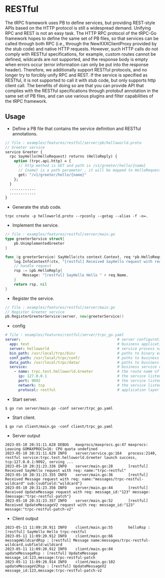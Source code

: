 # RESTful

The tRPC framework uses PB to define services, but providing REST-style APIs based on the HTTP protocol is still a widespread demand. Unifying RPC and REST is not an easy task. The HTTP RPC protocol of the tRPC-Go framework hopes to define the same set of PB files, so that services can be called through both RPC (i.e., through the NewXXXClientProxy provided by the stub code) and native HTTP requests. However, such HTTP calls do not comply with RESTful specifications, for example, custom routes cannot be defined, wildcards are not supported, and the response body is empty when errors occur (error information can only be put into the response header). Therefore, we additionally support RESTful protocols, and no longer try to forcibly unify RPC and REST. If the service is specified as RESTful, it is not supported to call it with stub code, but only supports http client call. The benefits of doing so are that you can provide API that complies with the RESTful specifications through protobuf annotation in the same set of PB files, and can use various plugins and filter capabilities of the tRPC framework.

## Usage

- Define a PB file that contains the service definition and RESTful annotations.
```protobuf
// file : examples/features/restful/server/pb/helloworld.proto
// Greeter service
service Greeter {
  rpc SayHello(HelloRequest) returns (HelloReply) {
    option (trpc.api.http) = {
      // http method is GET and path is /v1/greeter/hello/{name}
      // {name} is a path parameter , it will be mapped to HelloRequest.name
      get: "/v1/greeter/hello/{name}"
    };
  }
  ............
  ............
}
```

- Generate the stub code.
```shell
trpc create -p helloworld.proto --rpconly --gotag --alias -f -o=.
```

- Implement the service.
```go
// file : examples/features/restful/server/main.go
type greeterService struct{
    pb.UnimplementedGreeter
}

func (g greeterService) SayHello(ctx context.Context, req *pb.HelloRequest) (*pb.HelloReply, error) {
    log.InfoContextf(ctx, "[restful] Received SayHello request with req: %v", req)
    // handle request
    rsp := &pb.HelloReply{
        Message: "[restful] SayHello Hello " + req.Name,
    }
    return rsp, nil
}
```

- Register the service.
```go
// file : examples/features/restful/server/main.go
// Register Greeter service
pb.RegisterGreeterService(server, new(greeterService))
```

- config
```yaml
# file : examples/features/restful/server/trpc_go.yaml
server:                                            # server configuration.
  app: test                                        # business application name.
  server: helloworld                               # service process name.
  bin_path: /usr/local/trpc/bin/                   # paths to binary executables and framework configuration files.
  conf_path: /usr/local/trpc/conf/                 # paths to business configuration files.
  data_path: /usr/local/trpc/data/                 # paths to business data files.
  service:                                         # business service configuration，can have multiple.
    - name: trpc.test.helloworld.Greeter           # the route name of the service.
      ip: 127.0.0.1                                # the service listening ip address, can use the placeholder ${ip}, choose one of ip and nic, priority ip.
      port: 9092                                   # the service listening port, can use the placeholder ${port}.
      network: tcp                                 # the service listening network type,  tcp or udp.
      protocol: restful                            # application layer protocol. NOTE restful service this is restful.
```

* Start server.

```shell
$ go run server/main.go -conf server/trpc_go.yaml
```

* Start client.

```shell
$ go run client/main.go -conf client/trpc_go.yaml
```

* Server output

```
2023-05-10 20:31:11.628 DEBUG   maxprocs/maxprocs.go:47 maxprocs: Leaving GOMAXPROCS=16: CPU quota undefined
2023-05-10 20:31:11.629 INFO    server/service.go:164   process:2140, restful service:trpc.test.helloworld.Greeter launch success, tcp:127.0.0.1:9092, serving ...
2023-05-10 20:31:23.336 INFO    server/main.go:28       [restful] Received SayHello request with req: name:"trpc-restful"
2023-05-10 20:31:23.355 INFO    server/main.go:36       [restful] Received Message request with req: name:"messages/trpc-restful-wildcard" sub:{subfield:"wildcard"}
2023-05-10 20:31:23.356 INFO    server/main.go:44       [restful] Received UpdateMessage request with req: message_id:"123" message:{message:"trpc-restful-patch"}
2023-05-10 20:31:23.357 INFO    server/main.go:52       [restful] Received UpdateMessageV2 request with req: message_id:"123" message:"trpc-restful-patch-v2"
```

* Client output

```
2023-05-11 11:09:20.911 INFO    client/main.go:55       helloRsp : [restful] SayHello Hello trpc-restful
2023-05-11 11:09:20.912 INFO    client/main.go:66       messageWildcardRsp : [restful] Message name:messages/trpc-restful-wildcard,subfield:wildcard
2023-05-11 11:09:20.912 INFO    client/main.go:84       updateMessageRsp : [restful] UpdateMessage message_id:123,message:trpc-restful-patch
2023-05-11 11:09:20.914 INFO    client/main.go:102      updateMessageV2Rsp : [restful] UpdateMessageV2 message_id:123,message:trpc-restful-patch-v2
```

